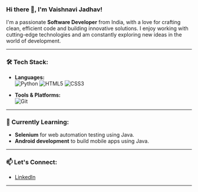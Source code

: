 ### Hi there 👋, I'm Vaishnavi Jadhav!

I'm a passionate **Software Developer** from India, with a love for crafting clean, efficient code and building innovative solutions.
I enjoy working with cutting-edge technologies and am constantly exploring new ideas in the world of development.

---

### 🛠️ Tech Stack:
- **Languages:**  
 ![Python](https://img.shields.io/badge/Code-Python-blue) ![HTML5](https://img.shields.io/badge/Code-HTML5-orange) ![CSS3](https://img.shields.io/badge/Code-CSS3-blue)
  
 

- **Tools & Platforms:**  
  ![Git](https://img.shields.io/badge/Tools-Git-orange) 

---


### 🌱 Currently Learning:
-  **Selenium** for web automation testing using Java.
- **Android development** to build mobile apps using Java.


---

### 📫 Let's Connect:
- [LinkedIn](https://www.linkedin.com/in/vaishnavi-jadhav-2a4a1b206/)

---

